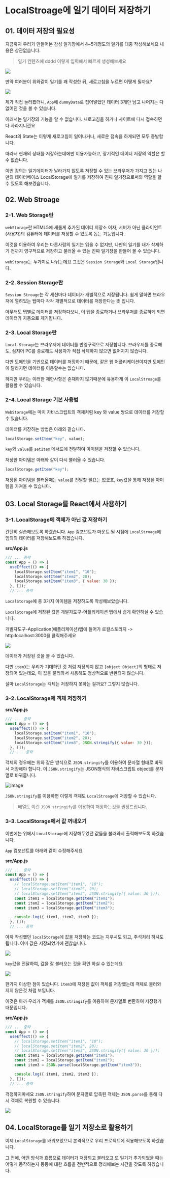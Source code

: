 # LocalStroage에 일기 데이터 저장하기

## 01. 데이터 저장의 필요성

지금까지 우리가 만들어본 감성 일기장에서 4~5개정도의 일기를 대충 작성해보세요 내용은 상관없습니다.

> 일기 컨텐츠에 dddd 이렇게 입력해서 빠르게 생성해보세요

![](https://user-images.githubusercontent.com/46296754/139636512-2bf54722-ece7-4ee9-8ee8-3132a61c8a53.png)

만약 여러분이 위와같이 일기를 꽤 작성한 뒤, 새로고침을 누르면 어떻게 될까요?

![](https://user-images.githubusercontent.com/46296754/139636572-4beff6ea-7cc8-4b81-8270-56392e4ab7f4.png)

제가 직접 눌러봤더니, `App`에 `dummyData`로 집어넣었던 데이터 3개만 남고 나머지는 다 없어진 것을 볼 수 있습니다.

이래서는 일기장의 기능을 할 수 없습니다. 새로고침을 하거나 사이트에 다시 접속하면 다 사라지니깐요

React의 State는 이렇게 새로고침이 일어나거나, 새로운 접속을 하게되면 모두 증발합니다.

따라서 현재의 상태를 저장하는데에만 이용가능하고, 장기적인 데이터 저장의 역할은 할 수 없습니다.

이번 강의는 일기데이터가 날라가지 않도록 저장할 수 있는 브라우저가 가지고 있는 나만의 데이터베이스 LocalStorage에 일기를 저장하여 진짜 일기장으로써의 역할을 할 수 있도록 해보겠습니다.

## 02. Web Stroage

### 2-1. Web Storage란

`webStorage`란 HTML5에 새롭게 추가된 데이터 저장소 이자, 서버가 아닌 클라이언트(사용자)의 컴퓨터에 데이터를 저장할 수 있도록 돕는 기능입니다.

이것을 이용하여 우리는 다른사람의 일기는 읽을 수 없지만, 나만의 일기를 내가 삭제하기 전까지 영구적으로 저장하고 불러올 수 있는 진짜 일기장을 만들어 볼 수 있습니다.

`webStorage`는 두가지로 나뉘는데요 그것은 `Session Storage`와 `Local Storage`입니다.

### 2-2. Session Storage란

`Session Stroage`는 각 세션마다 데이터가 개별적으로 저장됩니다. 쉽게 말하면 브라우저에 열려있는 탭마다 각각 개별적으로 데이터를 저장한다는 뜻 입니다.

아무래도 탭별로 데이터를 저장하다보니, 이 탭을 종료하거나 브라우저를 종료하게 되면 데이터가 자동으로 제거됩니다.

### 2-3. Local Storage란

`Local Storage`는 브라우저에 데이터를 반영구적으로 저장합니다. 브라우저를 종료해도, 심지어 PC를 종료해도 사용자가 직접 삭제하지 않으면 없어지지 않습니다.

다만 도메인을 기반으로 데이터를 저장하기 때문에, 같은 웹 어플리케이션이지만 도메인이 달라지면 데이터를 이용할수는 없습니다.

하지만 우리는 이러한 제한사항은 존재하지 않기때문에 유용하게 이 `LocalStroage`를 활용할 수 있습니다.

### 2-4. Local Storage 기본 사용법

`WebStorage`에는 마치 자바스크립트의 객체처럼 key 와 value 쌍으로 데이터를 저장할 수 있습니다.

데이터를 저장하는 방법은 아래와 같습니다.

```javascript
localStorage.setItem("key", value);
```

`key`와 `value`를 `setItem` 메서드에 전달하여 아이템을 저장할 수 있습니다.

저장한 아이템은 아래와 같이 다시 불러올 수 있습니다.

```javascript
localStorage.getItem("key");
```

저장된 아이템을 불러올때는 `value`를 전달할 필요는 없겠죠, `key`값을 통해 저장된 아이템을 가져올 수 있습니다.

## 03. Local Storage를 React에서 사용하기

### 3-1. LocalStorage에 객체가 아닌 값 저장하기

간단히 실습해보도록 하겠습니다. `App` 컴포넌트가 마운트 될 시점에 `LocalStroage`에 임의의 데이터를 저장해보도록 하겠습니다.

**src/App.js**

```javascript
/// ... 중략
const App = () => {
  useEffect(() => {
    localStorage.setItem("item1", "10");
    localStorage.setItem("item2", 20);
    localStorage.setItem("item3", { value: 30 });
  }, []);
  // ... 중략
```

`LocalStorage`에 총 3가지 아이템을 저장하도록 작성해보았습니다.

`LocalStorage`에 저장된 값은 개발자도구-어플리케이션 탭에서 쉽게 확인하실 수 있습니다.

개발자도구-Application(애플리케이션)탭에 들어가 로컬스토리지 -> http:localhost:3000을 클릭해주세요

![](https://user-images.githubusercontent.com/46296754/139666712-b5a0d2e3-219d-4257-8c42-1971c8933574.png)

데이터가 저장된 것을 볼 수 있습니다.

다만 `item3`는 우리가 기대하던 것 처럼 저장되지 않고 `[object Object]`의 형태로 저장되어 있는데요, 이 값을 불러와서 사용해도 정상적으로 반환되지 않습니다.

설마 `LocalStorage`는 객체는 저장하지 못하는 걸까요? 그렇지 않습니다.

### 3-2. LocalStorage에 객체 저장하기

**src/App.js**

```javascript
/// ... 중략
const App = () => {
  useEffect(() => {
    localStorage.setItem("item1", "10");
    localStorage.setItem("item2", 20);
    localStorage.setItem("item3", JSON.stringify({ value: 30 }));
  }, []);
  // ... 중략
```

객체의 경우에는 위와 같은 방식으로 `JSON.stringify`를 이용하여 문자열 형태로 바꿔서 저장해야 합니다. 이 `JSON.stringify`는 JSON형식의 자바스크립트 object를 문자열로 바꿔줍니다.

![image](https://user-images.githubusercontent.com/46296754/139666918-c57a14b0-5912-4f98-9187-fb9e4f661cab.png)

`JSON.stringify`를 이용하면 이렇게 객체도 `LocalStroage`에 저장할 수 있습니다.

> 배열도 이런 `JSON.stringify`를 이용하여 저장하는것을 권장드립니다.

### 3-3. LocalStorage에서 값 꺼내오기

이번에는 위에서 `LocalStorage`에 저장해두었던 값들을 불러와서 출력해보도록 하겠습니다.

`App` 컴포넌트를 아래와 같이 수정해주세요

**src/App.js**

```javascript
/// ... 중략
const App = () => {
  useEffect(() => {
    // localStorage.setItem("item1", "10");
    // localStorage.setItem("item2", 20);
    // localStorage.setItem("item3", JSON.stringify({ value: 30 }));
    const item1 = localStorage.getItem("item1");
    const item2 = localStorage.getItem("item2");
    const item3 = localStorage.getItem("item3");

    console.log({ item1, item2, item3 });
  }, []);
  // ... 중략
```

아까 작성했던 `localStorage`에 값을 저장하는 코드는 지우셔도 되고, 주석처리 하셔도 됩니다. 이미 값은 저장되었기에 괜찮습니다.

![](https://user-images.githubusercontent.com/46296754/139667590-c090b56b-2724-4c03-b12a-23118134dcce.png)

`key`값을 전달하여, 값을 잘 불러오는 것을 확인 하실 수 있는데요

![](https://user-images.githubusercontent.com/46296754/139667804-fea90225-e942-4c75-93b8-bd3284cd640a.png)

한가지 이상한 점이 있습니다. `item3`에 저장된 값이 객체를 저장했는데 객체로 불러와지지 않은것 처럼 보입니다.

이것은 아까 우리가 객체를 `JSON.stringify`를 이용하여 문자열로 변환하여 저장했기 때문입니다.

**src/App.js**

```javascript
/// ... 중략
const App = () => {
  useEffect(() => {
    // localStorage.setItem("item1", "10");
    // localStorage.setItem("item2", 20);
    // localStorage.setItem("item3", JSON.stringify({ value: 30 }));
    const item1 = localStorage.getItem("item1");
    const item2 = localStorage.getItem("item2");
    const item3 = JSON.parse(localStorage.getItem("item3"));

    console.log({ item1, item2, item3 });
  }, []);
  // ... 중략
```

걱정하지마세요 `JSON.stringify`하여 문자열로 압축된 객체는 `JSON.parse`를 통해 다시 객체로 복원할 수 있습니다.

![](https://user-images.githubusercontent.com/46296754/139667899-e150e71c-5204-483e-a7d8-26013ffb89a7.png)

## 04. LocalStorage를 일기 저장소로 활용하기

이제 `LocalStorage`를 배워보았으니 본격적으로 우리 프로젝트에 적용해보도록 하겠습니다.

그 전에, 어떤 방식과 흐름으로 데이터가 저장되고 불러오고 또 일기가 추가되었을 때는 어떻게 동작하는지 등등에 대한 흐름을 전반적으로 정리해보는 시간을 갖도록 하겠습니다.
